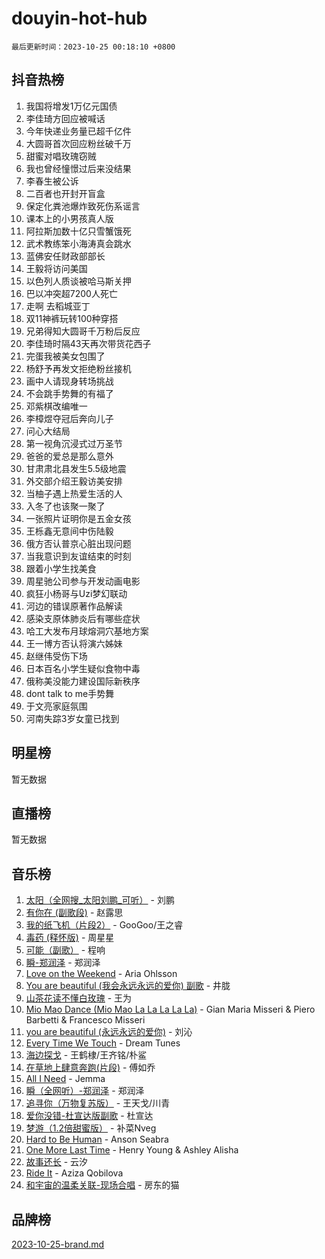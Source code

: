# douyin-hot-hub

`最后更新时间：2023-10-25 00:18:10 +0800`

## 抖音热榜

1. 我国将增发1万亿元国债
1. 李佳琦方回应被喊话
1. 今年快递业务量已超千亿件
1. 大圆哥首次回应粉丝破千万
1. 甜蜜对唱玫瑰窃贼
1. 我也曾经憧憬过后来没结果
1. 李春生被公诉
1. 二百者也开封开盲盒
1. 保定化粪池爆炸致死伤系谣言
1. 课本上的小男孩真人版
1. 阿拉斯加数十亿只雪蟹饿死
1. 武术教练笨小海涛真会跳水
1. 蓝佛安任财政部部长
1. 王毅将访问美国
1. 以色列人质谈被哈马斯关押
1. 巴以冲突超7200人死亡
1. 走啊 去稻城亚丁
1. 双11神裤玩转100种穿搭
1. 兄弟得知大圆哥千万粉后反应
1. 李佳琦时隔43天再次带货花西子
1. 完蛋我被美女包围了
1. 杨舒予再发文拒绝粉丝接机
1. 画中人请现身转场挑战
1. 不会跳手势舞的有福了
1. 邓紫棋改编唯一
1. 李樟煜夺冠后奔向儿子
1. 问心大结局
1. 第一视角沉浸式过万圣节
1. 爸爸的爱总是那么意外
1. 甘肃肃北县发生5.5级地震
1. 外交部介绍王毅访美安排
1. 当柚子遇上热爱生活的人
1. 入冬了也该聚一聚了
1. 一张照片证明你是五金女孩
1. 王栎鑫无意间中伤陆毅
1. 俄方否认普京心脏出现问题
1. 当我意识到友谊结束的时刻
1. 跟着小学生找美食
1. 周星驰公司参与开发动画电影
1. 疯狂小杨哥与Uzi梦幻联动
1. 河边的错误原著作品解读
1. 感染支原体肺炎后有哪些症状
1. 哈工大发布月球熔洞穴基地方案
1. 王一博方否认将演六姊妹
1. 赵继伟受伤下场
1. 日本百名小学生疑似食物中毒
1. 俄称美没能力建设国际新秩序
1. dont talk to me手势舞
1. 于文亮家庭氛围
1. 河南失踪3岁女童已找到

## 明星榜

暂无数据

## 直播榜

暂无数据

## 音乐榜

1. [太阳（全网搜_太阳刘鹏_可听）](https://sf6-cdn-tos.douyinstatic.com/obj/tos-cn-ve-2774/ogWbyIQnlBFImVbeDocRdCIYtBHlbJXgfZMvgz) - 刘鹏
1. [有你在 (副歌段)](https://sf6-cdn-tos.douyinstatic.com/obj/tos-cn-ve-2774/o8zImmNsI8B0yfAW5FKAB1oBhkMAlIrwsZEi1V) - 赵露思
1. [我的纸飞机（片段2）](https://sf3-cdn-tos.douyinstatic.com/obj/tos-cn-ve-2774/oM2ZrKcg2CD5AeRB2gkeXOFB1IxAGJdZPazYHf) - GooGoo/王之睿
1. [毒药 (释怀版)](https://sf3-cdn-tos.douyinstatic.com/obj/tos-cn-ve-2774/oYILMEAzspdZBIzy4frJNB8ZHPHWAhiwowd4Ad) - 周星星
1. [可能（副歌）](https://sf6-cdn-tos.douyinstatic.com/obj/tos-cn-ve-2774/cde1731888894259b333569393c2fb51) - 程响
1. [瞬-郑润泽](https://sf6-cdn-tos.douyinstatic.com/obj/tos-cn-ve-2774/oYXHIohzvbNAzBhHgyksWpRM4bfkDsBdBDAynw) - 郑润泽
1. [Love on the Weekend](https://sf6-cdn-tos.douyinstatic.com/obj/tos-cn-ve-2774/o4tVQen5ZtBZEMlD1CDIepBC2OigkU1KQkb1vd) - Aria Ohlsson
1. [You are beautiful (我会永远永远的爱你) 副歌](https://sf3-cdn-tos.douyinstatic.com/obj/tos-cn-ve-2774/o4NlnjbBAIAhg5wOCWzJoyMzkIqGxYsR7f3W4Q) - 井胧
1. [山茶花读不懂白玫瑰](https://sf3-cdn-tos.douyinstatic.com/obj/tos-cn-ve-2774/osfn8B7DktrRHEPJgPCfDbw7QDQEkwC16BxZg9) - 王为
1. [Mio Mao Dance (Mio Mao La La La La La)](https://sf6-cdn-tos.douyinstatic.com/obj/tos-cn-ve-2774/owhJZ1sWIABNvU3gOxlwztm0oAfMK58zHXT8GM) - Gian Maria Misseri & Piero Barbetti & Francesco Misseri
1. [you are beautiful (永远永远的爱你)](https://sf6-cdn-tos.douyinstatic.com/obj/tos-cn-ve-2774/7f5e088a940e42b487e76fd10d0ffcfd) - 刘沁
1. [Every Time We Touch](https://sf3-cdn-tos.douyinstatic.com/obj/tos-cn-ve-2774/ogN6lUKQeBBfEVhIOMikG1CcJjugxk1tztZyhP) - Dream Tunes
1. [海边探戈](https://sf6-cdn-tos.douyinstatic.com/obj/tos-cn-ve-2774/os9gE0VQCGqt6VQkZDyBBYvfSDY0QFe3vVmubn) - 王鹤棣/王齐铭/朴鲨
1. [在草地上肆意奔跑(片段)](https://sf3-cdn-tos.douyinstatic.com/obj/tos-cn-ve-2774/8831d494742f45dabdfa8adb8b817259) - 傅如乔
1. [All I Need](https://sf3-cdn-tos.douyinstatic.com/obj/tos-cn-ve-2774/e8b55ca1d1fa4f90a60c22b8ece170ac) - Jemma
1. [瞬（全网听）-郑润泽](https://sf3-cdn-tos.douyinstatic.com/obj/tos-cn-ve-2774/o4Vb9eJZClCZTnRQYy0BRSeHGrDtrkrQgIBvQt) - 郑润泽
1. [追寻你（万物复苏版）](https://sf3-cdn-tos.douyinstatic.com/obj/tos-cn-ve-2774/oYeAZJsbjIDit9APmBg8u6uDUQnHmoCf3gbo74) - 王天戈/川青
1. [爱你没错-杜宣达版副歌](https://sf3-cdn-tos.douyinstatic.com/obj/tos-cn-ve-2774/oUm8ctBZQfZQ4jUNWbseSYV0lZDsWn6LCODgCB) - 杜宣达
1. [梦游（1.2倍甜蜜版）](https://sf6-cdn-tos.douyinstatic.com/obj/tos-cn-ve-2774/o4gyAUm8hwufoEABmwVIiQtHsFuGzAEEWtNMzo) - 补菜Nveg
1. [Hard to Be Human](https://sf3-cdn-tos.douyinstatic.com/obj/tos-cn-ve-2774/oQItaej4rB1rBfnJUbKPlQOgDWvSUWRy814CZl) - Anson Seabra
1. [One More Last Time](https://sf6-cdn-tos.douyinstatic.com/obj/tos-cn-ve-2774/oAzTlo0LUAdCAIhjktsKWcLAEUKmZwGcOoB1fy) - Henry Young & Ashley Alisha
1. [故事还长](https://sf3-cdn-tos.douyinstatic.com/obj/tos-cn-ve-2774/30a26758c8594f0ab81ac675c33ee2c5) - 云汐
1. [Ride It](https://sf3-cdn-tos.douyinstatic.com/obj/tos-cn-ve-2774/oMZDIYec6eQynQyWBQnCM11DZzkgnBPtBpD4bi) - Aziza Qobilova
1. [和宇宙的温柔关联-现场合唱](https://sf6-cdn-tos.douyinstatic.com/obj/tos-cn-ve-2774/o0hONGDYQBgk0e5bqDeQOonVmncA6tC2nBwZLT) - 房东的猫

## 品牌榜

[2023-10-25-brand.md](2023-10-25-brand.md)
